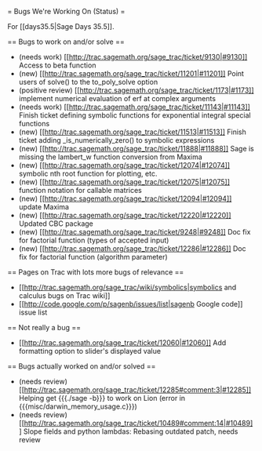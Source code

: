 = Bugs We're Working On (Status) =

For [[days35.5|Sage Days 35.5]].

== Bugs to work on and/or solve ==

 * (needs work) [[http://trac.sagemath.org/sage_trac/ticket/9130|#9130]] Access to beta function
 * (new) [[http://trac.sagemath.org/sage_trac/ticket/11201|#11201]] Point users of solve() to the to_poly_solve option
 * (positive review) [[http://trac.sagemath.org/sage_trac/ticket/1173|#1173]] implement numerical evaluation of erf at complex arguments
 * (needs work) [[http://trac.sagemath.org/sage_trac/ticket/11143|#11143]] Finish ticket defining symbolic functions for exponential integral special functions
 * (new) [[http://trac.sagemath.org/sage_trac/ticket/11513|#11513]] Finish ticket adding _is_numerically_zero() to symbolic expressions
 * (new) [[http://trac.sagemath.org/sage_trac/ticket/11888|#11888]] Sage is missing the lambert_w function conversion from Maxima
 * (new) [[http://trac.sagemath.org/sage_trac/ticket/12074|#12074]] symbolic nth root function for plotting, etc.
 * (new) [[http://trac.sagemath.org/sage_trac/ticket/12075|#12075]] function notation for callable matrices
 * (new) [[http://trac.sagemath.org/sage_trac/ticket/12094|#12094]] update Maxima
 * (new) [[http://trac.sagemath.org/sage_trac/ticket/12220|#12220]] Updated CBC package
 * (new) [[http://trac.sagemath.org/sage_trac/ticket/9248|#9248]] Doc fix for factorial function (types of accepted input)
 * (new) [[http://trac.sagemath.org/sage_trac/ticket/12286|#12286]] Doc fix for factorial function (algorithm parameter) 
 
== Pages on Trac with lots more bugs of relevance ==
 * [[http://trac.sagemath.org/sage_trac/wiki/symbolics|symbolics and calculus bugs on Trac wiki]]
 * [[http://code.google.com/p/sagenb/issues/list|sagenb Google code]] issue list

== Not really a bug ==

 * [[http://trac.sagemath.org/sage_trac/ticket/12060|#12060]] Add formatting option to slider's displayed value 

== Bugs actually worked on and/or solved ==

 * (needs review) [[http://trac.sagemath.org/sage_trac/ticket/12285#comment:3|#12285]] Helping get {{{./sage -b}}} to work on Lion (error in {{{misc/darwin_memory_usage.c}}})
 * (needs review) [[http://trac.sagemath.org/sage_trac/ticket/10489#comment:14|#10489]] Slope fields and python lambdas: Rebasing outdated patch, needs review
